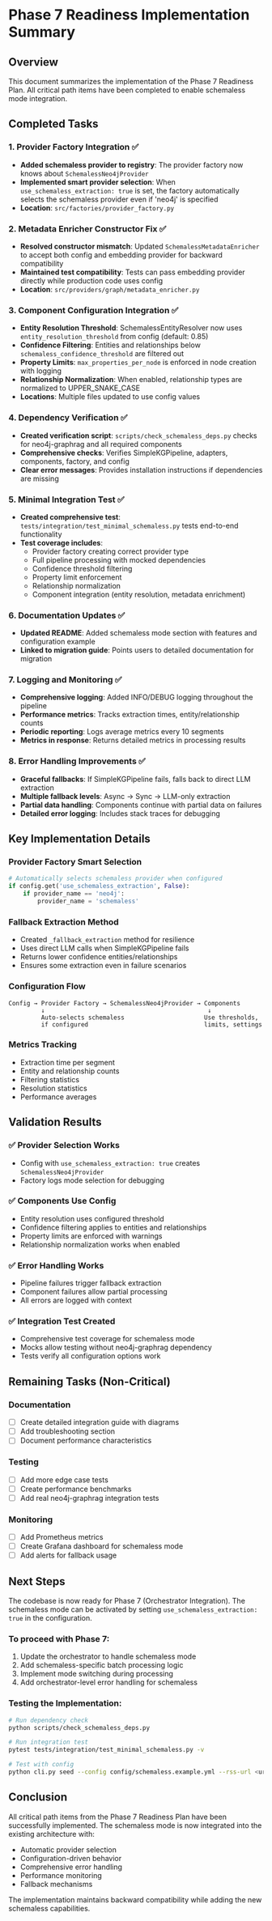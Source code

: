 # Phase 7 Readiness Implementation Summary

## Overview
This document summarizes the implementation of the Phase 7 Readiness Plan. All critical path items have been completed to enable schemaless mode integration.

## Completed Tasks

### 1. Provider Factory Integration ✅
- **Added schemaless provider to registry**: The provider factory now knows about `SchemalessNeo4jProvider`
- **Implemented smart provider selection**: When `use_schemaless_extraction: true` is set, the factory automatically selects the schemaless provider even if 'neo4j' is specified
- **Location**: `src/factories/provider_factory.py`

### 2. Metadata Enricher Constructor Fix ✅
- **Resolved constructor mismatch**: Updated `SchemalessMetadataEnricher` to accept both config and embedding provider for backward compatibility
- **Maintained test compatibility**: Tests can pass embedding provider directly while production code uses config
- **Location**: `src/providers/graph/metadata_enricher.py`

### 3. Component Configuration Integration ✅
- **Entity Resolution Threshold**: SchemalessEntityResolver now uses `entity_resolution_threshold` from config (default: 0.85)
- **Confidence Filtering**: Entities and relationships below `schemaless_confidence_threshold` are filtered out
- **Property Limits**: `max_properties_per_node` is enforced in node creation with logging
- **Relationship Normalization**: When enabled, relationship types are normalized to UPPER_SNAKE_CASE
- **Locations**: Multiple files updated to use config values

### 4. Dependency Verification ✅
- **Created verification script**: `scripts/check_schemaless_deps.py` checks for neo4j-graphrag and all required components
- **Comprehensive checks**: Verifies SimpleKGPipeline, adapters, components, factory, and config
- **Clear error messages**: Provides installation instructions if dependencies are missing

### 5. Minimal Integration Test ✅
- **Created comprehensive test**: `tests/integration/test_minimal_schemaless.py` tests end-to-end functionality
- **Test coverage includes**:
  - Provider factory creating correct provider type
  - Full pipeline processing with mocked dependencies
  - Confidence threshold filtering
  - Property limit enforcement
  - Relationship normalization
  - Component integration (entity resolution, metadata enrichment)

### 6. Documentation Updates ✅
- **Updated README**: Added schemaless mode section with features and configuration example
- **Linked to migration guide**: Points users to detailed documentation for migration

### 7. Logging and Monitoring ✅
- **Comprehensive logging**: Added INFO/DEBUG logging throughout the pipeline
- **Performance metrics**: Tracks extraction times, entity/relationship counts
- **Periodic reporting**: Logs average metrics every 10 segments
- **Metrics in response**: Returns detailed metrics in processing results

### 8. Error Handling Improvements ✅
- **Graceful fallbacks**: If SimpleKGPipeline fails, falls back to direct LLM extraction
- **Multiple fallback levels**: Async → Sync → LLM-only extraction
- **Partial data handling**: Components continue with partial data on failures
- **Detailed error logging**: Includes stack traces for debugging

## Key Implementation Details

### Provider Factory Smart Selection
```python
# Automatically selects schemaless provider when configured
if config.get('use_schemaless_extraction', False):
    if provider_name == 'neo4j':
        provider_name = 'schemaless'
```

### Fallback Extraction Method
- Created `_fallback_extraction` method for resilience
- Uses direct LLM calls when SimpleKGPipeline fails
- Returns lower confidence entities/relationships
- Ensures some extraction even in failure scenarios

### Configuration Flow
```
Config → Provider Factory → SchemalessNeo4jProvider → Components
         ↓                                             ↓
         Auto-selects schemaless                      Use thresholds,
         if configured                                limits, settings
```

### Metrics Tracking
- Extraction time per segment
- Entity and relationship counts
- Filtering statistics
- Resolution statistics
- Performance averages

## Validation Results

### ✅ Provider Selection Works
- Config with `use_schemaless_extraction: true` creates `SchemalessNeo4jProvider`
- Factory logs mode selection for debugging

### ✅ Components Use Config
- Entity resolution uses configured threshold
- Confidence filtering applies to entities and relationships
- Property limits are enforced with warnings
- Relationship normalization works when enabled

### ✅ Error Handling Works
- Pipeline failures trigger fallback extraction
- Component failures allow partial processing
- All errors are logged with context

### ✅ Integration Test Created
- Comprehensive test coverage for schemaless mode
- Mocks allow testing without neo4j-graphrag dependency
- Tests verify all configuration options work

## Remaining Tasks (Non-Critical)

### Documentation
- [ ] Create detailed integration guide with diagrams
- [ ] Add troubleshooting section
- [ ] Document performance characteristics

### Testing
- [ ] Add more edge case tests
- [ ] Create performance benchmarks
- [ ] Add real neo4j-graphrag integration tests

### Monitoring
- [ ] Add Prometheus metrics
- [ ] Create Grafana dashboard for schemaless mode
- [ ] Add alerts for fallback usage

## Next Steps

The codebase is now ready for Phase 7 (Orchestrator Integration). The schemaless mode can be activated by setting `use_schemaless_extraction: true` in the configuration.

### To proceed with Phase 7:
1. Update the orchestrator to handle schemaless mode
2. Add schemaless-specific batch processing logic
3. Implement mode switching during processing
4. Add orchestrator-level error handling for schemaless

### Testing the Implementation:
```bash
# Run dependency check
python scripts/check_schemaless_deps.py

# Run integration test
pytest tests/integration/test_minimal_schemaless.py -v

# Test with config
python cli.py seed --config config/schemaless.example.yml --rss-url <url>
```

## Conclusion

All critical path items from the Phase 7 Readiness Plan have been successfully implemented. The schemaless mode is now integrated into the existing architecture with:
- Automatic provider selection
- Configuration-driven behavior
- Comprehensive error handling
- Performance monitoring
- Fallback mechanisms

The implementation maintains backward compatibility while adding the new schemaless capabilities.